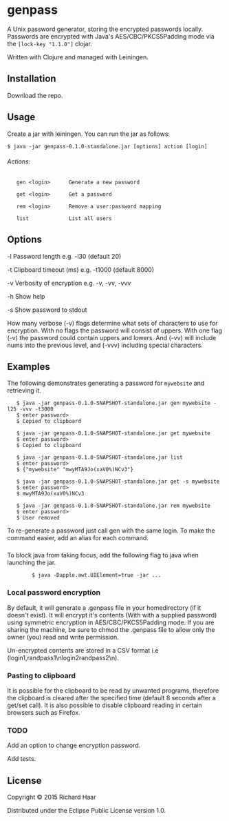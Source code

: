 # genpass

A Unix password generator, storing the encrypted passwords locally. Passwords are encrypted with Java's AES/CBC/PKCS5Padding mode via the `[lock-key "1.1.0"]` clojar.

Written with Clojure and managed with Leiningen.

## Installation

Download the repo.

## Usage

Create a jar with leiningen. You can run the jar as follows:

    $ java -jar genpass-0.1.0-standalone.jar [options] action [login]


###### Actions:
       gen <login>      Generate a new password

       get <login>      Get a password

       rem <login>      Remove a user:password mapping

       list             List all users


## Options

-l      Password length         e.g. -l30       (default 20)

-t      Clipboard timeout (ms)  e.g. -t1000     (default 8000)

-v      Verbosity of encryption e.g. -v, -vv, -vvv

-h      Show help

-s      Show password to stdout

How many verbose (-v) flags determine what sets of characters to use for encryption. With no flags the password will consist of uppers. With one flag (-v) the password could contain  uppers and lowers. And (-vv) will include nums into the previous level, and (-vvv) including special characters.

## Examples

The following demonstrates generating a password for `mywebsite` and retrieving it.

```
   $ java -jar genpass-0.1.0-SNAPSHOT-standalone.jar gen mywebsite -l25 -vvv -t3000
   $ enter password>
   $ Copied to clipboard

   $ java -jar genpass-0.1.0-SNAPSHOT-standalone.jar get mywebsite
   $ enter password>
   $ Copied to clipboard

   $ java -jar genpass-0.1.0-SNAPSHOT-standalone.jar list
   $ enter password>
   $ {"mywebsite" "mwyMTA9Jo(xaV0%)NCv3"}

   $ java -jar genpass-0.1.0-SNAPSHOT-standalone.jar get -s mywebsite
   $ enter password>
   $ mwyMTA9Jo(xaV0%)NCv3

   $ java -jar genpass-0.1.0-SNAPSHOT-standalone.jar rem mywebsite
   $ enter password>
   $ User removed
```

To re-generate a password just call gen with the same login. To make the command easier, add an alias for each command.

###

To block java from taking focus, add the following flag to java when launching the jar.

```
        $ java -Dapple.awt.UIElement=true -jar ... 
```

### Local password encryption

By default, it will generate a .genpass file in your homedirectory (if it doesn't exist). It will encrypt it's contents (With  with a supplied password) using symmetric encryption in AES/CBC/PKCS5Padding mode. If you are sharing the machine, be sure to chmod the .genpass file to allow only the owner (you) read and write permission.

Un-encrypted contents are stored in a CSV format i.e (login1,randpass1\nlogin2randpass2\n).

### Pasting to clipboard

It is possible for the clipboard to be read by unwanted programs, therefore the clipboard is cleared after the specified time (default 8 seconds after a get/set call). It is also possible to disable clipboard reading in certain browsers such as Firefox.
 
### TODO

Add an option to change encryption password.

Add tests.

## License

Copyright © 2015 Richard Haar

Distributed under the Eclipse Public License version 1.0.
